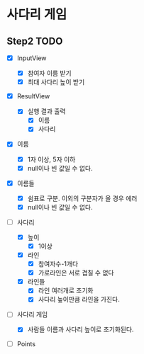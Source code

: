 # 사다리 게임

## Step2 TODO
- [X] InputView
  - [X] 참여자 이름 받기
  - [X] 최대 사다리 높이 받기

- [X] ResultView
  - [X] 실행 결과 출력
    - [X] 이름
    - [X] 사다리

- [X] 이름
  - [X] 1자 이상, 5자 이하
  - [X] null이나 빈 값일 수 없다.
- [X] 이름들
  - [X] 쉼표로 구분. 이외의 구분자가 올 경우 에러
  - [X] null이나 빈 값일 수 없다.

- [ ] 사다리
  - [X] 높이
    - [x] 1이상
  - [X] 라인
    - [X] 참여자수-1개다
    - [X] 가로라인은 서로 겹칠 수 없다
  - [X] 라인들
    - [X] 라인 여러개로 초기화
    - [X] 사다리 높이만큼 라인을 가진다.

- [ ] 사다리 게임
  - [X] 사람들 이름과 사다리 높이로 초기화된다.

- [ ] Points

 